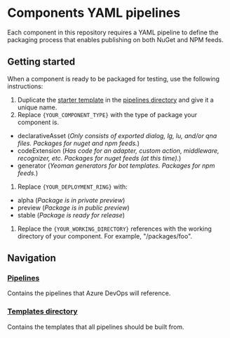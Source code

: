 # Components YAML pipelines
Each component in this repository requires a YAML pipeline to define the packaging process that enables publishing on both NuGet and NPM feeds.

## Getting started
When a component is ready to be packaged for testing, use the following instructions:
1. Duplicate the [starter template](/pipelines/starter-pipeline.yml) in the [pipelines directory](/pipelines) and give it a unique name.
1. Replace `{YOUR_COMPONENT_TYPE}` with the type of package your component is.
  - declarativeAsset (_Only consists of exported dialog, lg, lu, and/or qna files. Packages for nuget and npm feeds._)
  - codeExtension (_Has code for an adapter, custom action, middleware, recognizer, etc. Packages for nuget feeds (at this time)._)
  - generator (_Yeoman generators for bot templates. Packages for npm feeds._)
1. Replace `{YOUR_DEPLOYMENT_RING}` with:
  - alpha (_Package is in private preview_)
  - preview (_Package is in public preview_)
  - stable (_Package is ready for release_)
1. Replace the `{YOUR_WORKING_DIRECTORY}` references with the working directory of your component. For example, "/packages/foo".

## Navigation
### [Pipelines](/pipelines)
Contains the pipelines that Azure DevOps will reference.

### [Templates directory](/templates)
Contains the templates that all pipelines should be built from.
